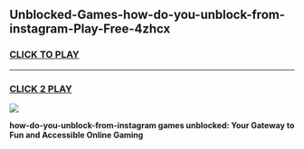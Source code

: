 
## Unblocked-Games-how-do-you-unblock-from-instagram-Play-Free-4zhcx
<h3>
<a href="https://premium76.site?title=how-do-you-unblock-from-instagram&ref=23A">CLICK TO PLAY</a></h3>
<hr>

<h3>
<a href="https://premium76.site?title=how-do-you-unblock-from-instagram&ref=23A">CLICK 2 PLAY</a>
  
</h3>

<a href="https://premium76.site?title=how-do-you-unblock-from-instagram&ref=23A"><img src="https://clearcache.store/games.png"></a>


**how-do-you-unblock-from-instagram games unblocked: Your Gateway to Fun and Accessible Online Gaming**
